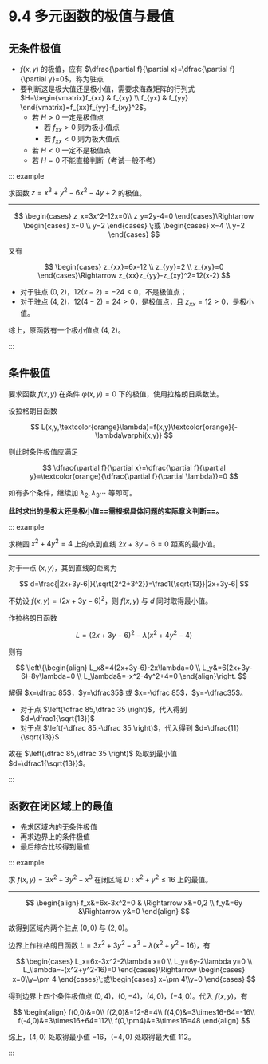 # 9.4 多元函数的极值与最值

## 无条件极值

- $f(x,y)$ 的极值，应有 $\dfrac{\partial f}{\partial x}=\dfrac{\partial f}{\partial y}=0$，称为驻点
- 要判断这是极大值还是极小值，需要求海森矩阵的行列式 $H=\begin{vmatrix}f_{xx} & f_{xy} \\ f_{yx} & f_{yy} \end{vmatrix}=f_{xx}f_{yy}-f_{xy}^2$。
  - 若 $H>0$ 一定是极值点
    - 若 $f_{xx}>0$ 则为极小值点
    - 若 $f_{xx}<0$ 则为极大值点
  - 若 $H<0$ 一定不是极值点
  - 若 $H=0$ 不能直接判断（考试一般不考）

::: example

求函数 $z=x^3+y^2-6x^2-4y+2$ 的极值。

---

$$
\begin{cases}
z_x=3x^2-12x=0\\
z_y=2y-4=0
\end{cases}\Rightarrow
\begin{cases}
x=0 \\ y=2
\end{cases}
\;或
\begin{cases}
x=4 \\ y=2
\end{cases}
$$

又有

$$
\begin{cases}
z_{xx}=6x-12 \\
z_{yy}=2 \\
z_{xy}=0
\end{cases}\Rightarrow z_{xx}z_{yy}-z_{xy}^2=12(x-2)
$$

- 对于驻点 $(0,2)$，$12(x-2)=-24<0$，不是极值点；
- 对于驻点 $(4,2)$，$12(4-2)=24>0$，是极值点，且 $z_{xx}=12>0$，是极小值。

综上，原函数有一个极小值点 $(4,2)$。

:::

## 条件极值

要求函数 $f(x,y)$ 在条件 $\varphi(x,y)=0$ 下的极值，使用拉格朗日乘数法。

设拉格朗日函数

$$
L(x,y,\textcolor{orange}\lambda)=f(x,y)\textcolor{orange}{-\lambda\varphi(x,y)}
$$

则此时条件极值应满足

$$
\dfrac{\partial f}{\partial x}=\dfrac{\partial f}{\partial y}=\textcolor{orange}{\dfrac{\partial f}{\partial \lambda}}=0
$$

如有多个条件，继续加 $\lambda_2,\lambda_3\cdots$ 等即可。

**此时求出的是极大还是极小值==需根据具体问题的实际意义判断==。**

::: example

求椭圆 $x^2+4y^2=4$ 上的点到直线 $2x+3y-6=0$ 距离的最小值。

---

对于一点 $(x,y)$，其到直线的距离为

$$
d=\frac{|2x+3y-6|}{\sqrt{2^2+3^2}}=\frac1{\sqrt{13}}|2x+3y-6|
$$

不妨设 $f(x,y)=(2x+3y-6)^2$，则 $f(x,y)$ 与 $d$ 同时取得最小值。

作拉格朗日函数

$$
L=(2x+3y-6)^2-\lambda(x^2+4y^2-4)
$$

则有

$$
\left\{\begin{align}
L_x&=4(2x+3y-6)-2x\lambda=0 \\
L_y&=6(2x+3y-6)-8y\lambda=0 \\
L_\lambda&=-x^2-4y^2+4=0
\end{align}\right.
$$

解得 $x=\dfrac 85$，$y=\dfrac35$ 或 $x=-\dfrac 85$，$y=-\dfrac35$。

- 对于点 $\left(\dfrac 85,\dfrac 35 \right)$，代入得到 $d=\dfrac1{\sqrt{13}}$
- 对于点 $\left(-\dfrac 85,-\dfrac 35 \right)$，代入得到 $d=\dfrac{11}{\sqrt{13}}$

故在 $\left(\dfrac 85,\dfrac 35 \right)$ 处取到最小值 $d=\dfrac1{\sqrt{13}}$。

:::

## 函数在闭区域上的最值

- 先求区域内的无条件极值
- 再求边界上的条件极值
- 最后综合比较得到最值

::: example

求 $f(x,y)=3x^2+3y^2-x^3$ 在闭区域 $D:x^2+y^2\le16$ 上的最值。

---

$$
\begin{align}
f_x&=6x-3x^2=0 & \Rightarrow x&=0,2 \\
f_y&=6y &\Rightarrow y&=0
\end{align}
$$

故得到区域内两个驻点 $(0,0)$ 与 $(2,0)$。

边界上作拉格朗日函数 $L=3x^2+3y^2-x^3-\lambda(x^2+y^2-16)$，有

$$
\begin{cases}
L_x=6x-3x^2-2\lambda x=0 \\
L_y=6y-2\lambda y=0 \\
L_\lambda=-(x^2+y^2-16)=0
\end{cases}\Rightarrow
\begin{cases}
x=0\\y=\pm 4
\end{cases}\;或\begin{cases}
x=\pm 4\\y=0
\end{cases}
$$

得到边界上四个条件极值点 $(0,4)$，$(0,-4)$，$(4,0)$，$(-4,0)$。代入 $f(x,y)$，有

$$
\begin{align}
f(0,0)&=0\\
f(2,0)&=12-8=4\\
f(4,0)&=3\times16-64=-16\\
f(-4,0)&=3\times16+64=112\\
f(0,\pm4)&=3\times16=48
\end{align}
$$

综上，$(4,0)$ 处取得最小值 $-16$，$(-4,0)$ 处取得最大值 $112$。

:::
